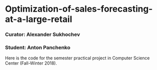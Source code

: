 # Optimization-of-sales-forecasting-at-a-large-retail
### Curator: Alexander Sukhochev
### Student: Anton Panchenko

Here is the code for the semester practical project in Computer Science Center (Fall-Winter 2018).
